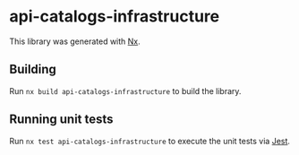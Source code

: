 # api-catalogs-infrastructure

This library was generated with [Nx](https://nx.dev).

## Building

Run `nx build api-catalogs-infrastructure` to build the library.

## Running unit tests

Run `nx test api-catalogs-infrastructure` to execute the unit tests via [Jest](https://jestjs.io).

